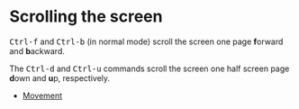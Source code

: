 # Scrolling the screen

<kbd>Ctrl-f</kbd> and <kbd>Ctrl-b</kbd> (in normal mode) scroll the
screen one page **f**orward and **b**ackward.

The <kbd>Ctrl-d</kbd> and <kbd>Ctrl-u</kbd> commands scroll the screen
one half screen page **d**own and **u**p, respectively.

  * [Movement](movement.html)

